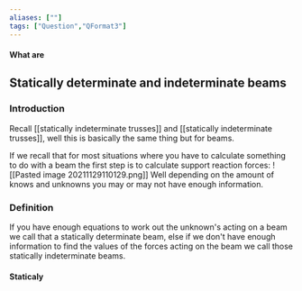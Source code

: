 ```yaml
---
aliases: [""]
tags: ["Question","QFormat3"]
---
```


#### What are
## Statically determinate and indeterminate beams
### Introduction
Recall [[statically indeterminate trusses]] and [[statically indeterminate trusses]], well this is basically the same thing but for beams.

If we recall that for most situations where you have to calculate something to do with a beam the first step is to calculate support reaction forces:
![[Pasted image 20211129110129.png]]
Well depending on the amount of knows and unknowns you may or may not have enough information.


### Definition

If you have enough equations to work out the unknown's acting on a beam we call that a statically determinate beam, else if we don't have enough information to find the values of the forces acting on the beam we call those statically indeterminate beams.

#### Staticaly

